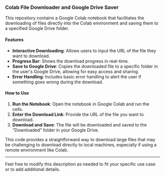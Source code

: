 ### Colab File Downloader and Google Drive Saver

This repository contains a Google Colab notebook that facilitates the downloading of files directly into the Colab environment and saving them to a specified Google Drive folder.

#### Features
- **Interactive Downloading**: Allows users to input the URL of the file they want to download.
- **Progress Bar**: Shows the download progress in real-time.
- **Save to Google Drive**: Copies the downloaded file to a specific folder in the user's Google Drive, allowing for easy access and sharing.
- **Error Handling**: Includes basic error handling to alert the user if something goes wrong during the download.

#### How to Use
1. **Run the Notebook**: Open the notebook in Google Colab and run the cells.
2. **Enter the Download Link**: Provide the URL of the file you want to download.
3. **Download and Save**: The file will be downloaded and saved to the "Downloaded" folder in your Google Drive.

This code provides a straightforward way to download large files that may be challenging to download directly to local machines, especially if using a remote environment like Colab.

---

Feel free to modify this description as needed to fit your specific use case or to add additional details.
